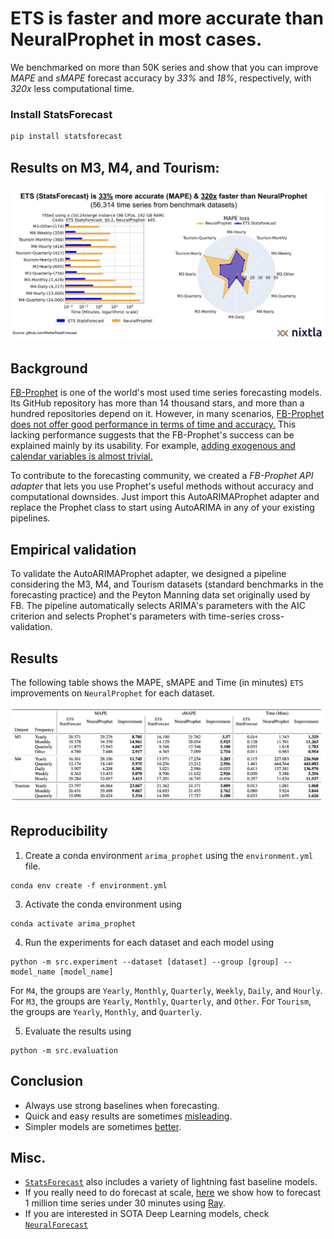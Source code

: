 # ETS is faster and more accurate than NeuralProphet in most cases. 

We benchmarked on more than 50K series and show that you can improve _MAPE_ and _sMAPE_ forecast accuracy by _33%_ and _18%_, respectively, with _320x_ less computational time.

### Install StatsForecast
```bash
pip install statsforecast
```
## Results on M3, M4, and Tourism: 

![comparison](./comparison.png)

## Background

[FB-Prophet](https://github.com/facebook/prophet) is one of the world's most used time series forecasting models. Its GitHub repository has more than 14 thousand stars, and more than a hundred repositories depend on it. However, in many scenarios, [FB-Prophet does not offer good performance in terms of time and accuracy.](https://analyticsindiamag.com/why-are-people-bashing-facebook-prophet/) This lacking performance suggests that the FB-Prophet's success can be explained mainly by its usability. For example, [adding exogenous and calendar variables is almost trivial.](https://facebook.github.io/prophet/docs/seasonality,_holiday_effects,_and_regressors.html)

To contribute to the forecasting community, we created a _FB-Prophet API adapter_ that lets you use Prophet's useful methods without accuracy and computational downsides. Just import this AutoARIMAProphet adapter and replace the Prophet class to start using AutoARIMA in any of your existing pipelines.

## Empirical validation

To validate the AutoARIMAProphet adapter, we designed a pipeline considering the M3, M4, and Tourism datasets (standard benchmarks in the forecasting practice) and the Peyton Manning data set originally used by FB.  The pipeline automatically selects ARIMA's parameters with the AIC criterion and selects Prophet's parameters with time-series cross-validation.

## Results 

The following table shows the MAPE, sMAPE and Time (in minutes) `ETS` improvements on `NeuralProphet` for each dataset.

![table](./results-table.png)


## Reproducibility


1. Create a conda environment `arima_prophet` using the `environment.yml` file.
  ```shell
  conda env create -f environment.yml
  ```

3. Activate the conda environment using 
  ```shell
  conda activate arima_prophet
  ```

4. Run the experiments for each dataset and each model using 
  ```shell
  python -m src.experiment --dataset [dataset] --group [group] --model_name [model_name]
  ```
For `M4`, the groups are `Yearly`, `Monthly`, `Quarterly`, `Weekly`, `Daily`, and `Hourly`. For `M3`, the groups are `Yearly`, `Monthly`, `Quarterly`, and `Other`. For `Tourism`, the groups are `Yearly`, `Monthly`, and `Quarterly`. 

5. Evaluate the results using
  ```shell
  python -m src.evaluation
  ```

## Conclusion
* Always use strong baselines when forecasting.
* Quick and easy results are sometimes [misleading](https://en.wikipedia.org/wiki/Streetlight_effect).
* Simpler models are sometimes [better](https://en.wikipedia.org/wiki/Occam%27s_razor).

## Misc.
* [`StatsForecast`](https://github.com/nixtla/statsforecast) also includes a variety of lightning fast baseline models.
* If you really need to do forecast at scale, [here](https://github.com/nixtla/statsforecast/tree/main/experiments/ray) we show how to forecast 1 million time series under 30 minutes using [Ray](https://github.com/ray-project/ray).
* If you are interested in SOTA Deep Learning models, check [`NeuralForecast`](https://github.com/nixtla/neuralforecast)


